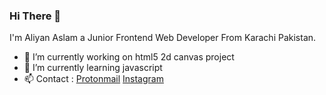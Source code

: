 ### Hi There 👋
 I'm Aliyan Aslam a Junior Frontend Web Developer
 From Karachi Pakistan.


- 🔭 I’m currently working on html5 2d canvas project
- 🌱 I’m currently learning javascript
- 📫 Contact : [Protonmail](mailto:alynx957@protonmail.com?subject=Hi) [Instagram](https://www.instagram.com/alinx.pyy/)
